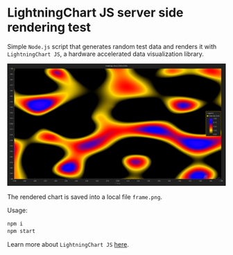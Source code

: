 # LightningChart JS server side rendering test

Simple `Node.js` script that generates random test data and renders it with `LightningChart JS`, a hardware accelerated data visualization library.

![screenshot](heatmap-2500x2500.png "Chart")

The rendered chart is saved into a local file `frame.png`.

Usage:

```bash
npm i
npm start
```

Learn more about `LightningChart JS` [here](https://www.arction.com/lightningchart-js/).
